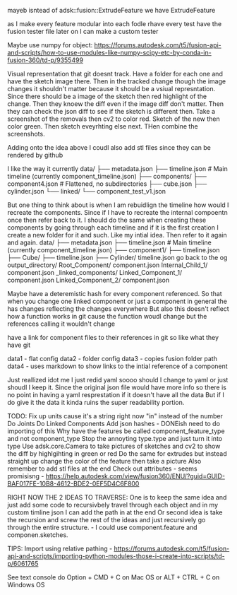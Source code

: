 
mayeb isntead of adsk::fusion::ExtrudeFeature we have ExtrudeFeature

as I make every feature modular into each fodle rhave every test have the fusion tester file
later on I can make a custom tester

Maybe use numpy for object: https://forums.autodesk.com/t5/fusion-api-and-scripts/how-to-use-modules-like-numpy-scipy-etc-by-conda-in-fusion-360/td-p/9355499


Visual representation that git doesnt track. Have a folder for each one and have the sketch image there.
Then in the tracked change though the image changes it shouldn't matter because it should be a vsiual represntation.
Since there should be a image of the sketch then red highlight of the change. Then they knoew the diff even
if the image diff don't matter. Then they can check the json diff to see if the sketch is different
then. Take a screenshot of the removals then cv2 to color red. Sketch of the new then color green.
Then sketch eveyrhting else next. THen combine the screenshots. 

Adding onto the idea above I coudl also add stl files since they can be rendered by github

I like the way it currently
data/
├── metadata.json
├── timeline.json           # Main timeline (currently component_timeline.json)
├── components/
    ├── component4.json    # Flattened, no subdirectories
    ├── cube.json
    ├── cylinder.json
└── linked/
    └── component_test_v1.json

But one thing to think about is when I am rebuidlign the timeline how would I recreate the components.
Since if I have to recreate the internal compoentn once then refer back to it. I should do the same when creating these components
by going through each timeline and if it is the first creation I create a new folder for it and such. Like my intial idea. Then refer
to it again and again.
data/
├── metadata.json
├── timeline.json           # Main timeline (currently component_timeline.json)
├── component1/
    ├── timeline.json
    ├── Cube/
        ├── timeline.json
├── Cylinder/
        timeline.json
go back to the og
output_directory/
    Root_Component/
        component.json
        Internal_Child_1/
            component.json
    _linked_components/
        Linked_Component_1/
            component.json
        Linked_Component_2/
            component.json


Maybe have a deteremistic hash for every component referenced. So that when you change one linked component or just a component in general the has changes reflecting the changes everywhere
But also this doesn't reflect how a function works in git cause the function woudl change but the references calling it wouldn't change

have a link for component files to their references in git so like what they have git

data1 - flat config
data2 - folder config
data3 - copies fusion folder path
data4 - uses markdown to show links to the intial reference of a component

Just reallized idot me I just redid yaml
soooo should I change to yaml or just shoudl I keep it.
Since the original json file would have more info so there is no point in having a yaml resprestation if it doesn't have all the data
But if I do give it the data it kinda ruins the super readability portion.

TODO:
Fix up units cause it's a string right now "in" instead of the number
Do Joints
Do Linked Components
Add json hashes - DONEish need to do importing of this
Why have the features be called component_feature_type and not component_type
Stop the annoyting type.type and just turn it into type
Use adsk.core.Camera to take pictures of sketches and cv2 to show the diff by highlgihting in green or red
Do the same for extrudes but instead straight up change the color of the feature then take a picture
Also remember to add stl files at the end
Check out attributes - seems promisisng - https://help.autodesk.com/view/fusion360/ENU/?guid=GUID-BAF017FE-10B8-4612-BDE2-0EF5D4C6F800



RIGHT NOW THE 2 IDEAS TO TRAVERSE:
One is to keep the same idea and just add some code to recursivbely travel through each object and in my custom timline json I can add the path in at the end
Or second idea is take the recursion and screw the rest of the ideas and just recursively go through the entire structure. - I could use component.feature and componen.sketches. 


TIPS:
Import using relative pathing - https://forums.autodesk.com/t5/fusion-api-and-scripts/importing-python-modules-those-i-create-into-scripts/td-p/6061765

See text console do Option + CMD + C on Mac OS or ALT + CTRL + C on Windows OS
